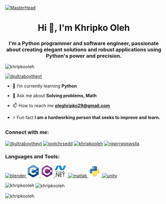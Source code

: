 [![MasterHead](https://static.myfigurecollection.net/upload/pictures/2023/09/07/3745732.gif)](https://github.com/khripkooleh)
<h1 align="center">Hi 👋, I'm Khripko Oleh</h1>
<h3 align="center">I'm a Python programmer and software engineer, passionate about creating elegant solutions and robust applications using Python's power and precision.</h3>

<p align="left"> <img src="https://komarev.com/ghpvc/?username=khripkooleh&label=Profile%20views&color=0e75b6&style=flat" alt="khripkooleh" /> </p>

<p align="left"> <a href="https://twitter.com/@ultraboytheyt" target="blank"><img src="https://img.shields.io/twitter/follow/@ultraboytheyt?logo=twitter&style=for-the-badge" alt="@ultraboytheyt" /></a> </p>

- 🌱 I’m currently learning **Python**

- 💬 Ask me about **Solving problems, Math**

- 📫 How to reach me **oleghripko29@gmail.com**

- ⚡ Fun fact **I am a hardworking person that seeks to improve and learn.**

<h3 align="left">Connect with me:</h3>
<p align="left">
<a href="https://twitter.com/@ultraboytheyt" target="blank"><img align="center" src="https://raw.githubusercontent.com/rahuldkjain/github-profile-readme-generator/master/src/images/icons/Social/twitter.svg" alt="@ultraboytheyt" height="30" width="40" /></a>
<a href="https://instagram.com/igotchrsedd" target="blank"><img align="center" src="https://raw.githubusercontent.com/rahuldkjain/github-profile-readme-generator/master/src/images/icons/Social/instagram.svg" alt="igotchrsedd" height="30" width="40" /></a>
<a href="https://www.leetcode.com/khripkooleh" target="blank"><img align="center" src="https://raw.githubusercontent.com/rahuldkjain/github-profile-readme-generator/master/src/images/icons/Social/leet-code.svg" alt="khripkooleh" height="30" width="40" /></a>
<a href="https://discord.gg/rqwrrwqswslla" target="blank"><img align="center" src="https://raw.githubusercontent.com/rahuldkjain/github-profile-readme-generator/master/src/images/icons/Social/discord.svg" alt="rqwrrwqswslla" height="30" width="40" /></a>
</p>

<h3 align="left">Languages and Tools:</h3>
<p align="left"> <a href="https://www.blender.org/" target="_blank" rel="noreferrer"> <img src="https://download.blender.org/branding/community/blender_community_badge_white.svg" alt="blender" width="40" height="40"/> </a> <a href="https://www.w3schools.com/cpp/" target="_blank" rel="noreferrer"> <img src="https://raw.githubusercontent.com/devicons/devicon/master/icons/cplusplus/cplusplus-original.svg" alt="cplusplus" width="40" height="40"/> </a> <a href="https://www.w3schools.com/cs/" target="_blank" rel="noreferrer"> <img src="https://raw.githubusercontent.com/devicons/devicon/master/icons/csharp/csharp-original.svg" alt="csharp" width="40" height="40"/> </a> <a href="https://dotnet.microsoft.com/" target="_blank" rel="noreferrer"> <img src="https://raw.githubusercontent.com/devicons/devicon/master/icons/dot-net/dot-net-original-wordmark.svg" alt="dotnet" width="40" height="40"/> </a> <a href="https://www.mathworks.com/" target="_blank" rel="noreferrer"> <img src="https://upload.wikimedia.org/wikipedia/commons/2/21/Matlab_Logo.png" alt="matlab" width="40" height="40"/> </a> <a href="https://www.python.org" target="_blank" rel="noreferrer"> <img src="https://raw.githubusercontent.com/devicons/devicon/master/icons/python/python-original.svg" alt="python" width="40" height="40"/> </a> <a href="https://unity.com/" target="_blank" rel="noreferrer"> <img src="https://www.vectorlogo.zone/logos/unity3d/unity3d-icon.svg" alt="unity" width="40" height="40"/> </a> </p>

<p><img align="left" src="https://github-readme-stats.vercel.app/api/top-langs?username=khripkooleh&show_icons=true&locale=en&layout=compact" alt="khripkooleh" /></p>

<p>&nbsp;<img align="center" src="https://github-readme-stats.vercel.app/api?username=khripkooleh&show_icons=true&locale=en" alt="khripkooleh" /></p>

<p><img align="center" src="https://github-readme-streak-stats.herokuapp.com/?user=khripkooleh&" alt="khripkooleh" /></p>
